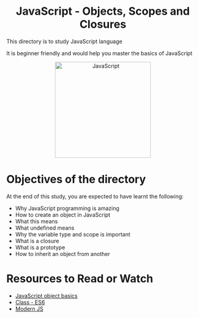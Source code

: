 <center> <h1>JavaScript - Objects, Scopes and Closures</h1> </center>
<P>This directory is to study JavaScript language</P>
<P>It is beginner friendly and would help you master the basics of JavaScript</P>

<center> <img src="https://www.global-itech.com/wp-content/uploads/2020/04/javaScriptIcon-600x680.jpeg" width="250" height="250" alt="JavaScript"> </center>

<h1> Objectives of the directory </h1>
<p>At the end of this study, you are expected to have learnt the following: </p>

- Why JavaScript programming is amazing
- How to create an object in JavaScript
- What this means
- What undefined means
- Why the variable type and scope is important
- What is a closure
- What is a prototype
- How to inherit an object from another

<h1> Resources to Read or Watch </h1>
<ul>
	<li> <a href="https://developer.mozilla.org/en-US/docs/Learn/JavaScript/Objects/Basics" target="_blank">JavaScript object basics</a></li>
	<li> <a href="https://developer.mozilla.org/en-US/docs/Learn/JavaScript/Objects/Classes_in_JavaScript" target="_blank">Class - ES6</a></li>
	<li> <a href="https://github.com/mbeaudru/modern-js-cheatsheet" target="_blank">Modern JS</a></li>
</ul>
